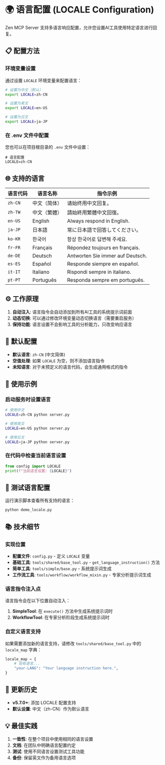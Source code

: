 # 🌍 语言配置 (LOCALE Configuration)

Zen MCP Server 支持多语言响应配置，允许您设置AI工具使用特定语言进行回复。

## 📋 配置方法

### 环境变量设置

通过设置 `LOCALE` 环境变量来配置语言：

```bash
# 设置为中文（默认）
export LOCALE=zh-CN

# 设置为英文
export LOCALE=en-US

# 设置为日文
export LOCALE=ja-JP
```

### 在 .env 文件中配置

您也可以在项目根目录的 `.env` 文件中设置：

```env
# 语言配置
LOCALE=zh-CN
```

## 🌐 支持的语言

| 语言代码 | 语言名称 | 指令示例 |
|---------|---------|---------|
| `zh-CN` | 中文（简体） | 请始终用中文回复。 |
| `zh-TW` | 中文（繁體） | 請始終用繁體中文回復。 |
| `en-US` | English | Always respond in English. |
| `ja-JP` | 日本語 | 常に日本語で回答してください。 |
| `ko-KR` | 한국어 | 항상 한국어로 답변해 주세요. |
| `fr-FR` | Français | Répondez toujours en français. |
| `de-DE` | Deutsch | Antworten Sie immer auf Deutsch. |
| `es-ES` | Español | Responde siempre en español. |
| `it-IT` | Italiano | Rispondi sempre in italiano. |
| `pt-PT` | Português | Responda sempre em português. |

## ⚙️ 工作原理

1. **自动注入**: 语言指令会自动添加到所有AI工具的系统提示词前面
2. **动态切换**: 可以通过修改环境变量动态切换语言（需要重启服务）
3. **保持功能**: 语言设置不会影响工具的分析能力，只改变响应语言

## 🔧 默认配置

- **默认语言**: `zh-CN` (中文简体)
- **空值处理**: 如果 `LOCALE` 为空，则不添加语言指令
- **未知语言**: 对于未预定义的语言代码，会生成通用格式的指令

## 📝 使用示例

### 启动服务时设置语言

```bash
# 使用中文
LOCALE=zh-CN python server.py

# 使用英文
LOCALE=en-US python server.py

# 使用日文
LOCALE=ja-JP python server.py
```

### 在代码中检查当前语言设置

```python
from config import LOCALE
print(f"当前语言设置: {LOCALE}")
```

## 🧪 测试语言配置

运行演示脚本查看所有支持的语言：

```bash
python demo_locale.py
```

## 📚 技术细节

### 实现位置

- **配置文件**: `config.py` - 定义 `LOCALE` 变量
- **基础工具**: `tools/shared/base_tool.py` - `get_language_instruction()` 方法
- **简单工具**: `tools/simple/base.py` - 系统提示词生成
- **工作流工具**: `tools/workflow/workflow_mixin.py` - 专家分析提示词生成

### 语言指令注入点

语言指令会在以下位置自动注入：

1. **SimpleTool**: 在 `execute()` 方法中生成系统提示词时
2. **WorkflowTool**: 在专家分析阶段生成系统提示词时

### 自定义语言支持

如果需要添加新的语言支持，请修改 `tools/shared/base_tool.py` 中的 `locale_map` 字典：

```python
locale_map = {
    # 现有语言...
    "your-LANG": "Your language instruction here.",
}
```

## 🔄 更新历史

- **v5.7.0+**: 添加 LOCALE 配置支持
- **默认设置**: 中文（zh-CN）作为默认语言

## 💡 最佳实践

1. **一致性**: 在整个项目中使用相同的语言设置
2. **文档**: 在团队中明确语言配置约定
3. **测试**: 使用不同语言设置测试工具功能
4. **备份**: 保留英文作为备用语言选项
